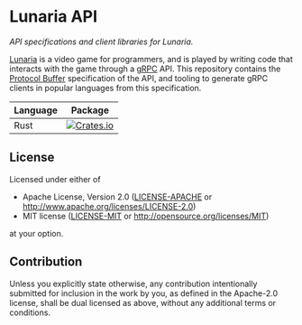 # Lunaria API

_API specifications and client libraries for Lunaria._

[Lunaria] is a video game for programmers, and is played by writing code that
interacts with the game through a [gRPC] API. This repository contains the
[Protocol Buffer][protobuf] specification of the API, and tooling to generate
gRPC clients in popular languages from this specification.

<!-- markdownlint-disable line-length -->

| Language | Package                                                                                           |
| -------- | ------------------------------------------------------------------------------------------------- |
| Rust     | [![Crates.io](https://img.shields.io/crates/v/lunaria-api)](https://crates.io/crates/lunaria-api) |

<!-- markdownlint-enable line-length -->

## License

Licensed under either of

- Apache License, Version 2.0 ([LICENSE-APACHE](LICENSE-APACHE) or <http://www.apache.org/licenses/LICENSE-2.0>)
- MIT license ([LICENSE-MIT](LICENSE-MIT) or <http://opensource.org/licenses/MIT>)

at your option.

## Contribution

Unless you explicitly state otherwise, any contribution intentionally submitted
for inclusion in the work by you, as defined in the Apache-2.0 license, shall be
dual licensed as above, without any additional terms or conditions.

[grpc]: https://grpc.io
[lunaria]: https://playlunaria.com
[protobuf]: https://developers.google.com/protocol-buffers/
